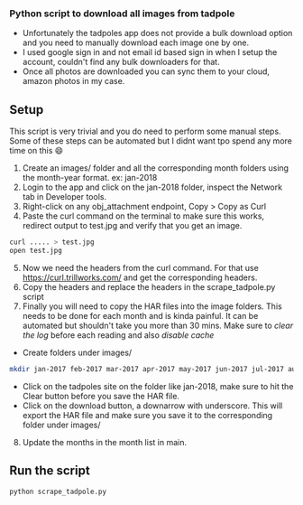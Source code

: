 ### Python script to download all images from  tadpole
- Unfortunately the tadpoles app does not provide a bulk download option and you need to manually download each image one by one.
- I used google sign in and not email id based sign in when I setup the account, couldn't find any bulk downloaders for that.
- Once all photos are downloaded you can sync them to your cloud, amazon photos in my case.

## Setup
This script is very trivial and you do need to perform some manual steps. Some of these steps can be automated but I didnt want tpo spend any more time on this :smile:

1. Create an images/ folder and all the corresponding month folders using the month-year format. ex: jan-2018
2. Login to the app and click on the jan-2018 folder, inspect the Network tab in Developer tools.
3. Right-click on any obj_attachment endpoint, Copy > Copy as Curl
4. Paste the curl command on the terminal to make sure this works, redirect output to test.jpg and verify that you get an image.
```bash
curl ..... > test.jpg
open test.jpg
```
5. Now we need the headers from the curl command. For that use https://curl.trillworks.com/ and get the corresponding headers.
6. Copy the headers and replace the headers in the scrape_tadpole.py script
7. Finally you will need to copy the HAR files into the image folders. This needs to be done for each month and is kinda painful. It can be automated but shouldn't take you more than 30 mins. Make sure to _clear the log_ before each reading and also _disable cache_
- Create folders under images/
```bash
mkdir jan-2017 feb-2017 mar-2017 apr-2017 may-2017 jun-2017 jul-2017 aug-2017 sep-2017 oct-2017 nov-2017 dec-2017

```
- Click on the tadpoles site on the folder like jan-2018, make sure to hit the Clear button before you save the HAR file.
- Click on the download button, a downarrow with underscore. This will export the HAR file and make sure you save it to the corresponding folder under images/
8. Update the months in the month list in main.

## Run the script
```bash
python scrape_tadpole.py
```